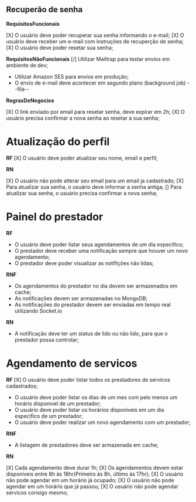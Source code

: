 ## Recuperão de senha

**RequisitosFuncionais**

[X] O usuário deve poder recuperar sua senha informando o e-mail;
[X] O usuário deve receber um e-mail com instruções de recuperção de senha;
[X] O usuário deve poder resetar sua senha;

**RequisitosNãoFuncionais**
[/] Utilizar Mailtrap para testar envios em ambiente de dev;

- Utilizar Amazon SES para envios em produção;
- O envio de e-mail deve acontecer em segundo plano (background job) --fila--

**RegrasDeNegocios**

[X] O link enviado por email para resetar senha, deve expirar em 2h;
[X] O usuário precisa confirmar a nova senha ao resetar a sua senha;

# Atualização do perfil

**RF**
[X] O usuário deve poder atualizar seu nome, email e perfil;

**RN**

[X] O usuário não pode alterar seu email para um email ja cadastrado;
[X] Para atualizar sua senha, o usuário deve informar a senha antiga;
[] Para atualizar sua senha, o usuário precisa confirmar a nova senha;

# Painel do prestador

**RF**

- O usuário deve poder listar seus agendamentos de um dia especifico;
- O prestador deve receber uma notificação sempre que houver um novo agendamento;
- O prestador deve poder visualizar as notifições não lidas;

**RNF**

- Os agendamentos do prestador no dia devem ser armazenados em cache;
- As notificações devem ser armazenadas no MongoDB;
- As notificações do prestador devem ser enviadas em tempo real utilizando Socket.io

**RN**

- A notificação deve ter um status de lido ou não lido, para que o prestador possa controlar;

# Agendamento de servicos

**RF**
[X] O usuário deve poder listar todos os prestadores de servicos cadastrados;

- O usuário deve poder listar os dias de um mes com pelo menos um horário disponivel de um prestador;
- O usuário deve poder listar os horários disponiveis em um dia especifico de um prestador;
- O usuário deve poder realizar um novo agendamento com um prestador;

**RNF**

- A listagem de prestadores deve ser armazenada em cache;

**RN**

[X] Cada agendamento deve durar 1h;
[X] Os agendamentos devem estar disponíveis entre 8h ás 18hr(Primeiro ás 8h, último ás 17hr);
[X] O usuário não pode agendar em um horário já ocupado;
[X] O usuário não pode agendar em um horário que já passou;
[X] O usuário não pode agendar servicos consigo mesmo;
